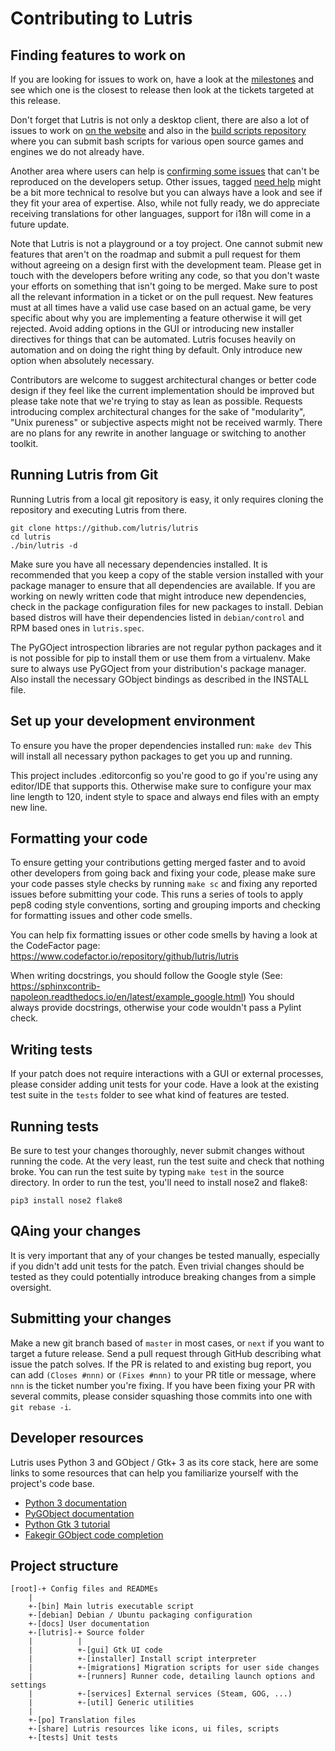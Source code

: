 Contributing to Lutris
======================

Finding features to work on
---------------------------

If you are looking for issues to work on, have a look at the
[milestones](https://github.com/lutris/lutris/milestones) and see which one is
the closest to release then look at the tickets targeted at this release.

Don't forget that Lutris is not only a desktop client, there are also a lot of
issues to work on [on the website](https://github.com/lutris/website/issues)
and also in the [build scripts repository](https://github.com/lutris/buildbot)
where you can submit bash scripts for various open source games and engines we
do not already have.

Another area where users can help is [confirming some
issues](https://github.com/lutris/lutris/issues?q=is%3Aissue+is%3Aopen+label%3A%22need+help%22)
that can't be reproduced on the developers setup. Other issues, tagged [need
help](https://github.com/lutris/lutris/issues?q=is%3Aissue+is%3Aopen+label%3A%22need+help%22)
might be a bit more technical to resolve but you can always have a look and see
if they fit your area of expertise. Also, while not fully ready, we do
appreciate receiving translations for other languages, support for i18n will
come in a future update.

Note that Lutris is not a playground or a toy project. One cannot submit new
features that aren't on the roadmap and submit a pull request for them without
agreeing on a design first with the development team. Please get in touch with
the developers before writing any code, so that you don't waste your efforts on
something that isn't going to be merged. Make sure to post all
the relevant information in a ticket or on the pull request. New features must
at all times have a valid use case based on an actual game, be very specific
about why you are implementing a feature otherwise it will get rejected.
Avoid adding options in the GUI or introducing new installer directives for
things that can be automated. Lutris focuses heavily on automation and on doing
the right thing by default. Only introduce new option when absolutely
necessary.

Contributors are welcome to suggest architectural changes or better code design
if they feel like the current implementation should be improved but please take
note that we're trying to stay as lean as possible. Requests introducing complex
architectural changes for the sake of "modularity", "Unix pureness" or subjective
aspects might not be received warmly. There are no plans for any rewrite in
another language or switching to another toolkit.

Running Lutris from Git
-----------------------

Running Lutris from a local git repository is easy, it only requires cloning
the repository and executing Lutris from there.

    git clone https://github.com/lutris/lutris
    cd lutris
    ./bin/lutris -d

Make sure you have all necessary dependencies installed. It is recommended that
you keep a copy of the stable version installed with your package manager to
ensure that all dependencies are available.
If you are working on newly written code that might introduce
new dependencies, check in the package configuration files for new packages to
install. Debian based distros will have their dependencies listed
in `debian/control` and RPM based ones in `lutris.spec`.

The PyGOject introspection libraries are not regular python packages and
it is not possible for pip to install them or use them from a virtualenv. Make
sure to always use PyGOject from your distribution's package manager. Also
install the necessary GObject bindings as described in the INSTALL file.

Set up your development environment
-----------------------------------

To ensure you have the proper dependencies installed run: `make dev`
This will install all necessary python packages to get you up and running.

This project includes .editorconfig so you're good to go if you're using any
editor/IDE that supports this. Otherwise make sure to configure your max line
length to 120, indent style to space and always end files with an empty new line.

Formatting your code
--------------------

To ensure getting your contributions getting merged faster and to avoid other
developers from going back and fixing your code, please make sure your code
passes style checks by running `make sc` and fixing any reported issues
before submitting your code. This runs a series of tools to apply pep8 coding
style conventions, sorting and grouping imports and checking for formatting issues
and other code smells.

You can help fix formatting issues or other code smells by having a look at
the CodeFactor page: https://www.codefactor.io/repository/github/lutris/lutris

When writing docstrings, you should follow the Google style
(See: https://sphinxcontrib-napoleon.readthedocs.io/en/latest/example_google.html)
You should always provide docstrings, otherwise your code wouldn't pass a
Pylint check.

Writing tests
-------------

If your patch does not require interactions with a GUI or external processes,
please consider adding unit tests for your code. Have a look at the existing
test suite in the `tests` folder to see what kind of features are tested.

Running tests
-------------

Be sure to test your changes thoroughly, never submit changes without running
the code. At the very least, run the test suite and check that nothing broke.
You can run the test suite by typing `make test` in the source directory.
In order to run the test, you'll need to install nose2 and flake8:

    pip3 install nose2 flake8

QAing your changes
------------------

It is very important that any of your changes be tested manually, especially if
you didn't add unit tests for the patch. Even trivial changes should be tested
as they could potentially introduce breaking changes from a simple oversight.

Submitting your changes
-----------------------

Make a new git branch based of `master` in most cases, or `next` if you want to
target a future release. Send a pull request through GitHub describing what
issue the patch solves. If the PR is related to and existing bug report, you
can add `(Closes #nnn)` or `(Fixes #nnn)` to your PR title or message, where
`nnn` is the ticket number you're fixing. If you have been fixing your PR with
several commits, please consider squashing those commits into one with `git
rebase -i`.

Developer resources
-------------------

Lutris uses Python 3 and GObject / Gtk+ 3 as its core stack, here are some
links to some resources that can help you familiarize yourself with the
project's code base.

* [Python 3 documentation](https://docs.python.org/3/)
* [PyGObject documentation](https://pygobject.readthedocs.io/en/latest/)
* [Python Gtk 3 tutorial](https://python-gtk-3-tutorial.readthedocs.io/en/latest/objects.html)
* [Fakegir GObject code completion](https://github.com/strycore/fakegir)

Project structure
-----------------

    [root]-+ Config files and READMEs
        |
        +-[bin] Main lutris executable script
        +-[debian] Debian / Ubuntu packaging configuration
        +-[docs] User documentation
        +-[lutris]-+ Source folder
        |          |
        |          +-[gui] Gtk UI code
        |          +-[installer] Install script interpreter
        |          +-[migrations] Migration scripts for user side changes
        |          +-[runners] Runner code, detailing launch options and settings
        |          +-[services] External services (Steam, GOG, ...)
        |          +-[util] Generic utilities
        |
        +-[po] Translation files
        +-[share] Lutris resources like icons, ui files, scripts
        +-[tests] Unit tests

